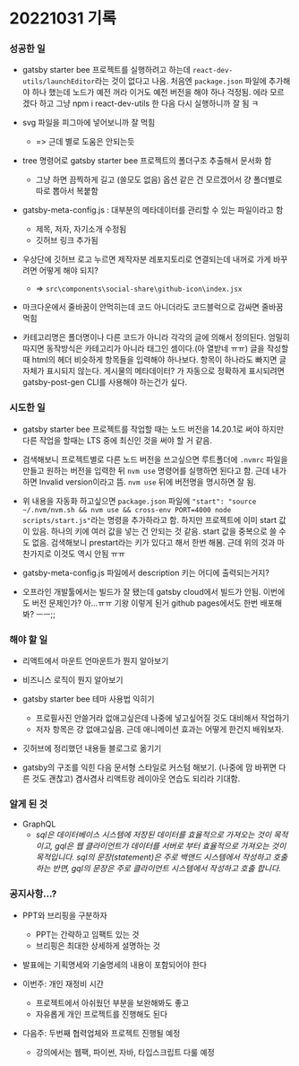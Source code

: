 ﻿# 20221031 기록
### 성공한 일
- gatsby starter bee 프로젝트를 실행하려고 하는데 `react-dev-utils/launchEditor`라는 것이 없다고 나옴. 처음엔 `package.json` 파일에 추가해야 하나 했는데 노드가 예전 꺼라 이거도 예전 버전을 해야 하나 걱정됨. 에라 모르겠다 하고 그냥 npm i react-dev-utils 한 다음 다시 실행하니까 잘 됨 ㅋ

- svg 파일을 피그마에 넣어보니까 잘 먹힘
  - => 근데 별로 도움은 안되는듯

- tree 명령어로 gatsby starter bee 프로젝트의 폴더구조 추출해서 문서화 함
  - 그냥 하면 끔찍하게 길고 (쓸모도 없음) 옵션 같은 건 모르겠어서 걍 폴더별로 따로 뽑아서 복붙함

- gatsby-meta-config.js : 대부분의 메타데이터를 관리할 수 있는 파일이라고 함
  - 제목, 저자, 자기소개 수정됨
  - 깃허브 링크 추가됨

- 우상단에 깃허브 로고 누르면 제작자분 레포지토리로 연결되는데 내꺼로 가게 바꾸려면 어떻게 해야 되지?
  - => `src\components\social-share\github-icon\index.jsx`

- 마크다운에서 줄바꿈이 안먹히는데 코드 아니더라도 코드블럭으로 감싸면 줄바꿈 먹힘

- 카테고리명은 폴더명이나 다른 코드가 아니라 각각의 글에 의해서 정의된다. 엄밀히 따지면 동작방식은 카테고리가 아니라 태그인 셈이다.(아 열받네 ㅠㅠ) 글을 작성할 때 html의 헤더 비슷하게 항목들을 입력해야 하나보다. 항목이 하나라도 빠지면 글 자체가 표시되지 않는다. 게시물의 메타데이터? 가 자동으로 정확하게 표시되려면 gatsby-post-gen CLI를 사용해야 하는건가 싶다.

### 시도한 일
- gatsby starter bee 프로젝트를 작업할 때는 노드 버전을 14.20.1로 써야 하지만 다른 작업을 할때는 LTS 중에 최신인 것을 써야 할 거 같음.
- 검색해보니 프로젝트별로 다른 노드 버전을 쓰고싶으면 루트폴더에 `.nvmrc` 파일을 만들고 원하는 버전을 입력한 뒤 `nvm use` 명령어를 실행하면 된다고 함. 근데 내가 하면 Invalid version이라고 뜸. `nvm use` 뒤에 버전명을 명시하면 잘 됨.

- 위 내용을 자동화 하고싶으면 `package.json` 파일에 `"start": "source ~/.nvm/nvm.sh && nvm use && cross-env PORT=4000 node scripts/start.js"`라는 명령을 추가하라고 함. 하지만 프로젝트에 이미 start 값이 있음. 하나의 키에 여러 값을 넣는 건 안되는 것 같음. start 값을 중복으로 쓸 수도 없음. 검색해보니 prestart라는 키가 있다고 해서 한번 해봄. 근데 위의 것과 마찬가지로 이것도 역시 안됨 ㅠㅠ

- gatsby-meta-config.js 파일에서 description 키는 어디에 출력되는거지?

- 오프라인 개발툴에서는 빌드가 잘 됐는데 gatsby cloud에서 빌드가 안됨. 이번에도 버전 문제인가? 아...ㅠㅠ 기왕 이렇게 된거 github pages에서도 한번 배포해봐? ㅡㅡ;;


### 해야 할 일
- 리액트에서 마운트 언마운트가 뭔지 알아보기

- 비즈니스 로직이 뭔지 알아보기

- gatsby starter bee 테마 사용법 익히기
  - 프로필사진 안쓸거라 없애고싶은데 나중에 넣고싶어질 것도 대비해서 작업하기
  - 저자 항목은 걍 없애고싶음. 근데 애니메이션 효과는 어떻게 한건지 배워보자.

- 깃허브에 정리했던 내용들 블로그로 옮기기

- gatsby의 구조를 익힌 다음 문서형 스타일로 커스텀 해보기. (나중에 맘 바뀌면 다른 것도 괜찮고) 겸사겸사 리액트랑 레이아웃 연습도 되리라 기대함.

### 알게 된 것
- GraphQL
  - *sql은 데이터베이스 시스템에 저장된 데이터를 효율적으로 가져오는 것이 목적이고, gql은 웹 클라이언트가 데이터를 서버로 부터 효율적으로 가져오는 것이 목적입니다. sql의 문장(statement)은 주로 백앤드 시스템에서 작성하고 호출 하는 반면, gql의 문장은 주로 클라이언트 시스템에서 작성하고 호출 합니다.*




### 공지사항...?
- PPT와 브리핑을 구분하자
  - PPT는 간략하고 임팩트 있는 것
  - 브리핑은 최대한 상세하게 설명하는 것

- 발표에는 기획명세와 기술명세의 내용이 포함되어야 한다

- 이번주: 개인 재정비 시간
  - 프로젝트에서 아쉬웠던 부분을 보완해봐도 좋고
  - 자유롭게 개인 프로젝트를 진행해도 된다

- 다음주: 두번째 협력업체와 프로젝트 진행될 예정
  - 강의에서는 웹팩, 파이썬, 자바, 타입스크립트 다룰 예정

